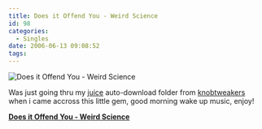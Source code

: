 ```yaml
---
title: Does it Offend You - Weird Science
id: 98
categories:
  - Singles
date: 2006-06-13 09:08:52
tags:
---
```


![Does it Offend You - Weird Science](https://mikecann.co.uk/wp-content/uploads/2006/06/Weird_Science.jpg)

Was just going thru my [juice](https://www.mikecann.co.uk/Does_it_Offend_You_-_Weird_Science) auto-download folder from [knobtweakers ](https://www.knobtweakers.net/)when i came accross this little gem, good morning wake up music, enjoy!

**[Does it Offend You - Weird Science](https://www.mikecann.co.uk/MP3s/Singles/Does_it_Offend_You_-_Weird_Science.mp3 "Does_it_Offend_You_-_Weird_Science.mp3")**